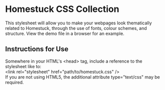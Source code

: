 <h1>Homestuck CSS Collection</h1>

<p>This stylesheet will allow you to make your webpages look thematically related to Homestuck, through the use of fonts, colour schemes, and structure. View the demo file in a browser for an example.</p>
<h2>Instructions for Use</h2>
<p>Somewhere in your HTML's &lt;head&gt; tag, include a reference to the stylesheet like to:<br />
&lt;link rel="stylesheet" href="path/to/homestuck.css" /&gt;<br />
If you are not using HTML5, the additional attribute type="text/css" may be required.</p>

